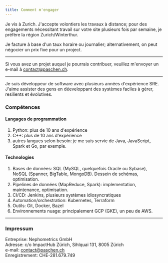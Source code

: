 ```yaml
---
title: Comment m'engager
---
```

Je vis &agrave; Zurich. J'accepte volontiers les travaux &agrave; distance; pour des engagements n&eacute;cessitant
travail sur votre site plusieurs fois par semaine, je pr&eacute;f&egrave;re la r&eacute;gion Zurich/Winterthur.

Je facture &agrave; base d'un taux horaire ou journalier; alternativement, on peut n&eacute;gocier un prix fixe
pour un project.

<hr />

Si vous avez un projet auquel je pourrais contribuer, veuillez m'envoyer un
e-mail &agrave; [contact@paschen.ch](mailto:contact@paschen.ch).

<hr />

Je suis d&eacute;veloppeur de software avec plusieurs ann&eacute;es d'exp&eacute;rience SRE. J'aime assister des gens en d&eacute;eveloppant des syst&egrave;mes faciles &agrave;
g&eacute;rer, resilients et &eacute;volutives.

<h3> Comp&eacute;tences </h3>

<h4> Langages de programmation </h4>

<ol>
<li> Python: plus de 10 ans d'exp&eacute;rience
<li> C++: plus de 10 ans d'exp&eacute;rience
<li> autres langues selon besoin: je me suis servie de Java, JavaScript, Spark et Go, par exemple.
</ol>

<h4> Technologies </h4>

<ol>
<li> Bases de donn&eacute;es: SQL (MySQL, quelquefois Oracle ou Sybase), NoSQL (Spanner, BigTable, MongoDB). Dessein de
sch&eacute;mas, optimisation.
<li> Pipelines de donn&eacute;es (MapReduce, Spark): implementation, maintenance, optimisation.
<li> CI/CD: Jenkins, plusieurs syst&egrave;mes idiosyncratiques
<li> Automation/orchestration: Kubernetes, Terraform
<li> Outils: Git, Docker, Bazel
<li> Environnements nuage: principalement GCP (GKE), un peu de AWS.
</ol>

<hr />
<h3>Impressum</h3>

Entreprise: Nephometrics GmbH <br />
Adresse: c/o ImpactHub Z&uuml;rich, Sihlquai 131, 8005 Z&uuml;rich <br />
e-mail: [contact@paschen.ch](contact@paschen.ch) <br />
Enregistrement: CHE-281.679.749

